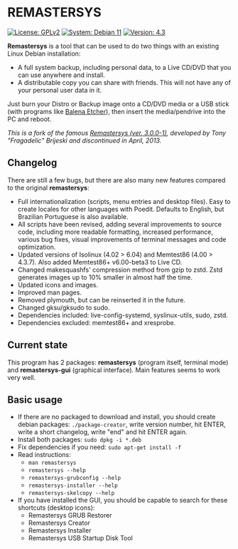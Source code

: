 # REMASTERSYS

<a href="https://github.com/nerun/remastersys/blob/master/LICENSE" target="_blank"><img alt="License: GPLv2" src="https://img.shields.io/badge/License-GPLv2-blue" /></a> <a href="https://www.debian.org/" target="_blank"><img alt="System: Debian 11" src="https://img.shields.io/badge/System-Debian%2011-blue" /></a> <a href="https://github.com/nerun/remastersys/releases" target="_blank"><img alt="Version: 4.3" src="https://img.shields.io/badge/Version-4.3-brightgreen" /></a>

**Remastersys** is a tool that can be used to do two things with an existing Linux Debian installation:

* A full system backup, including personal data, to a Live CD/DVD that you can use anywhere and install.
* A distributable copy you can share with friends. This will not have any of your personal user data in it.

Just burn your Distro or Backup image onto a CD/DVD media or a USB stick (with programs like [Balena Etcher](https://www.balena.io/etcher/)), then insert the media/pendrive into the PC and reboot.

*This is a fork of the famous [Remastersys (ver. 3.0.0-1)](https://web.archive.org/web/20130423105647/http://www.remastersys.com/), developed by Tony "Fragadelic" Brijeski and discontinued in April, 2013.*

## Changelog

There are still a few bugs, but there are also many new features compared to the original **remastersys**:

* Full internationalization (scripts, menu entries and desktop files). Easy to create locales for other languages with Poedit. Defaults to English, but Brazilian Portuguese is also available.
* All scripts have been revised, adding several improvements to source code, including more readable formatting, increased performance, various bug fixes, visual improvements of terminal messages and code optimization.
* Updated versions of Isolinux (4.02 > 6.04) and Memtest86 (4.00 > 4.3.7). Also added Memtest86+ v6.00-beta3 to Live CD.
* Changed makesquashfs' compression method from gzip to zstd. Zstd generates images up to 10% smaller in almost half the time.
* Updated icons and images.
* Improved man pages.
* Removed plymouth, but can be reinserted it in the future.
* Changed gksu/gksudo to sudo.
* Dependencies included: live-config-systemd, syslinux-utils, sudo, zstd.
* Dependencies excluded: memtest86+ and xresprobe.

## Current state

This program has 2 packages: **remastersys** (program itself, terminal mode) and **remastersys-gui** (graphical interface). Main features seems to work very well.

## Basic usage
* If there are no packaged to download and install, you should create debian packages: `./package-creator`, write version number, hit ENTER, write a short changelog, write "end" and hit ENTER again.
* Install both packages: `sudo dpkg -i *.deb`
* Fix dependencies if you need: `sudo apt-get install -f`
* Read instructions:
  * `man remastersys`
  * `remastersys --help`
  * `remastersys-grubconfig --help`
  * `remastersys-installer --help`
  * `remastersys-skelcopy --help`
* If you have installed the GUI, you should be capable to search for these shortcuts (desktop icons):
  * Remastersys GRUB Restorer
  * Remastersys Creator
  * Remastersys Installer
  * Remastersys USB Startup Disk Tool
